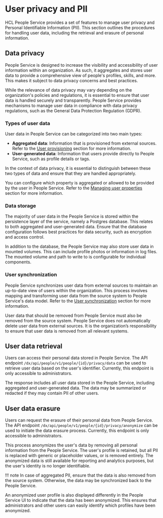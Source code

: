 # User privacy and PII

HCL People Service provides a set of features to manage user privacy and Personal Identifiable Information (PII). This section outlines the procedures for handling user data, including the retrieval and erasure of personal information.

## Data privacy

People Service is designed to increase the visibility and accessibility of user information within an organization. As such, it aggregates and stores user data to provide a comprehensive view of people's profiles, skills, and more. This makes it subject to data privacy concerns and best practices.

While the relevance of data privacy may vary depending on the organization's policies and regulations, it is essential to ensure that user data is handled securely and transparently. People Service provides mechanisms to manage user data in compliance with data privacy regulations, such as the General Data Protection Regulation (GDPR).

### Types of user data

User data in People Service can be categorized into two main types:

- **Aggregated data**: Information that is provisioned from external sources. Refer to the [User provisioning](./user_provisioning/user_federation.md) section for more information.
- **User-generated data**: Information that users provide directly to People Service, such as profile details or tags.

In the context of data privacy, it is essential to distinguish between these two types of data and ensure that they are handled appropriately. 

You can configure which property is aggregated or allowed to be provided by the user in People Service. Refer to the [Managing user properties](./managing_user_properties/index.md) section for more information. 

### Data storage

The majority of user data in the People Service is stored within the persistence layer of the service, namely a Postgres database. This relates to both aggregated and user-generated data. Ensure that the database configuration follows best practices for data security, such as encryption and access control.

In addition to the database, the People Service may also store user data in mounted volumes. This can include profile photos or information in log files. The mounted volume and path to write to is configurable for individual components.

### User synchronization

People Service synchronizes user data from external sources to maintain an up-to-date view of users within the organization. This process involves mapping and transforming user data from the source system to People Service's data model. Refer to the [User synchronization](./user_provisioning/user_synchronization.md) section for more information.

User data that should be removed from People Service must also be removed from the source system. People Service does not automatically delete user data from external sources. It is the organization’s responsibility to ensure that user data is removed from all relevant systems.

## User data retrieval

Users can access their personal data stored in People Service. The API endpoint `/dx/api/people/v1/people/{id}/privacy/data` can be used to retrieve user data based on the user's identifier. Currently, this endpoint is only accessible to administrators.

The response includes all user data stored in the People Service, including aggregated and user-generated data. The data may be summarized or redacted if they may contain PII of other users.

## User data erasure

Users can request the erasure of their personal data from People Service. The API endpoint `/dx/api/people/v1/people/{id}/privacy/anonymize` can be used to initiate the data erasure process. Currently, this endpoint is only accessible to administrators.

This process anonymizes the user's data by removing all personal information from the People Service. The user's profile is retained, but all PII is replaced with generic or placeholder values, or is removed entirely. The anonymized data is still available for reporting and analytics purposes, but the user's identity is no longer identifiable.

!!! note
    In case of aggregated PII, ensure that the data is also removed from the source system. Otherwise, the data may be synchronized back to the People Service.

An anonymized user profile is also displayed differently in the People Service UI to indicate that the data has been anonymized. This ensures that administrators and other users can easily identify which profiles have been anonymized.